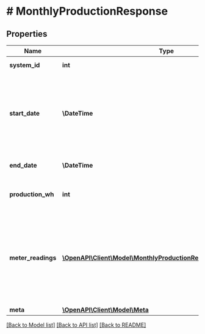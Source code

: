# # MonthlyProductionResponse

## Properties

Name | Type | Description | Notes
------------ | ------------- | ------------- | -------------
**system_id** | **int** | Enlighten ID for this system. |
**start_date** | **\DateTime** | First day included in the reporting period. The format is &#x60;YYYY-mm-dd&#x60; unless you pass a &#x60;datetime_format&#x60; parameter as described [here](https://developer.enphase.com/docs#Datetimes). |
**end_date** | **\DateTime** | Last day included in the reporting period. |
**production_wh** | **int** | Total production for the requested period in Watt-hours. |
**meter_readings** | [**\OpenAPI\Client\Model\MonthlyProductionResponseMeterReadings[]**](MonthlyProductionResponseMeterReadings.md) | If the system has any revenue-grade meters installed, the meter readings at the beginning and end of the reporting period are included here. Otherwise, the array is empty. |
**meta** | [**\OpenAPI\Client\Model\Meta**](Meta.md) |  |

[[Back to Model list]](../../README.md#models) [[Back to API list]](../../README.md#endpoints) [[Back to README]](../../README.md)
